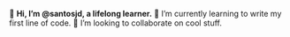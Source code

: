 👋 <b>Hi, I’m @santosjd, a lifelong learner.</b>
🌱 I’m currently learning to write my first line of code.
💞️ I’m looking to collaborate on cool stuff.

<!---
santosjd/santosjd is a ✨ special ✨ repository because its `README.md` (this file) appears on your GitHub profile.
You can click the Preview link to take a look at your changes.
--->
